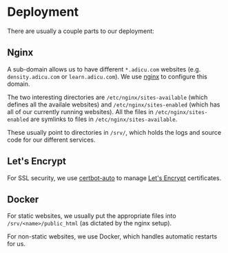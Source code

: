 # Deployment

There are usually a couple parts to our deployment:

## Nginx

A sub-domain allows us to have different `*.adicu.com` websites (e.g.
`density.adicu.com` or `learn.adicu.com`). We use
[nginx](https://www.nginx.com/) to configure this domain.

The two interesting directories are `/etc/nginx/sites-available` (which
defines all the availale websites) and `/etc/nginx/sites-enabled` (which
has all of our currently running websites). All the files in
`/etc/nginx/sites-enabled` are symlinks to files in
`/etc/nginx/sites-available`.

These usually point to directories in `/srv/`, which holds the logs and
source code for our different services.

## Let's Encrypt

For SSL security, we use [certbot-auto](https://certbot.eff.org/) to
manage [Let's Encrypt](https://letsencrypt.org/) certificates.

## Docker

For static websites, we usually put the appropriate files into
`/srv/<name>/public_html` (as dictated by the nginx setup).

For non-static websites, we use Docker, which handles automatic restarts
for us.
